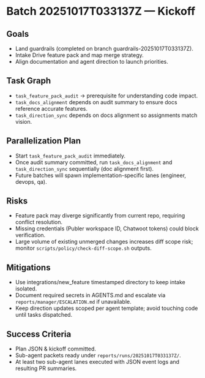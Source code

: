 # Batch 20251017T033137Z — Kickoff

## Goals
- Land guardrails (completed on branch guardrails-20251017T033137Z).
- Intake Drive feature pack and map merge strategy.
- Align documentation and agent direction to launch priorities.

## Task Graph
- `task_feature_pack_audit` → prerequisite for understanding code impact.
- `task_docs_alignment` depends on audit summary to ensure docs reference accurate features.
- `task_direction_sync` depends on docs alignment so assignments match vision.

## Parallelization Plan
- Start `task_feature_pack_audit` immediately.
- Once audit summary committed, run `task_docs_alignment` and `task_direction_sync` sequentially (doc alignment first).
- Future batches will spawn implementation-specific lanes (engineer, devops, qa).

## Risks
- Feature pack may diverge significantly from current repo, requiring conflict resolution.
- Missing credentials (Publer workspace ID, Chatwoot tokens) could block verification.
- Large volume of existing unmerged changes increases diff scope risk; monitor `scripts/policy/check-diff-scope.sh` outputs.

## Mitigations
- Use integrations/new_feature timestamped directory to keep intake isolated.
- Document required secrets in AGENTS.md and escalate via `reports/manager/ESCALATION.md` if unavailable.
- Keep direction updates scoped per agent template; avoid touching code until tasks dispatched.

## Success Criteria
- Plan JSON & kickoff committed.
- Sub-agent packets ready under `reports/runs/20251017T033137Z/`.
- At least two sub-agent lanes executed with JSON event logs and resulting PR summaries.
